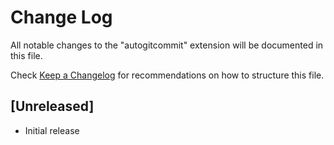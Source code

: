 # Change Log

All notable changes to the "autogitcommit" extension will be documented in this file.

Check [Keep a Changelog](http://keepachangelog.com/) for recommendations on how to structure this file.

## [Unreleased]

- Initial release
